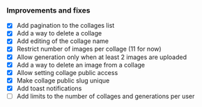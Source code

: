 ### Improvements and fixes

- [x] Add pagination to the collages list
- [x] Add a way to delete a collage
- [x] Add editing of the collage name
- [x] Restrict number of images per collage (11 for now)
- [x] Allow generation only when at least 2 images are uploaded
- [x] Add a way to delete an image from a collage
- [x] Allow setting collage public access
- [x] Make collage public slug unique
- [x] Add toast notifications
- [ ] Add limits to the number of collages and generations per user
